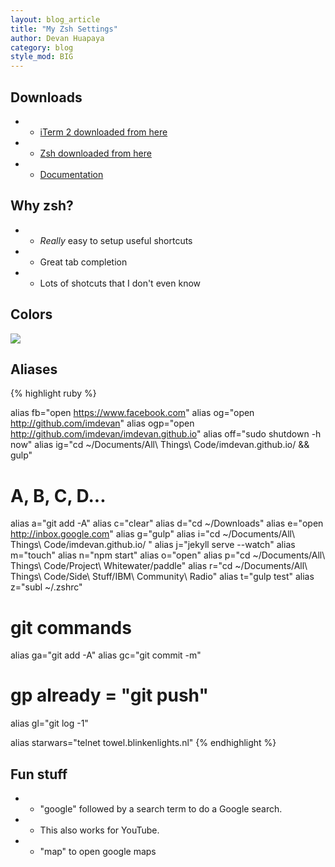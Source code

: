 ```yaml
---
layout: blog_article
title: "My Zsh Settings"
author: Devan Huapaya
category: blog
style_mod: BIG
---
```


<!-- more -->

## Downloads

- - [iTerm 2 downloaded from here](https://www.iterm2.com)
- - [Zsh downloaded from here](http://ohmyz.sh)
- - [Documentation](https://github.com/robbyrussell/oh-my-zsh/wiki/Cheatsheet)

## Why zsh?

- - *Really* easy to setup useful shortcuts
- - Great tab completion
- - Lots of shotcuts that I don't even know


## Colors

<img src="{{ context.root }}/assets/images/post_images/term_colors.png" style="max-width: 400px"/>

## Aliases

{% highlight ruby %}

alias fb="open https://www.facebook.com"
alias og="open http://github.com/imdevan"
alias ogp="open http://github.com/imdevan/imdevan.github.io"
alias off="sudo shutdown -h now"
alias ig="cd ~/Documents/All\ Things\ Code/imdevan.github.io/ && gulp"

# A, B, C, D...
alias a="git add -A"
alias c="clear"
alias d="cd ~/Downloads"
alias e="open http://inbox.google.com"
alias g="gulp"
alias i="cd ~/Documents/All\ Things\ Code/imdevan.github.io/ "
alias j="jekyll serve --watch"
alias m="touch"
alias n="npm start"
alias o="open"
alias p="cd ~/Documents/All\ Things\ Code/Project\ Whitewater/paddle"
alias r="cd ~/Documents/All\ Things\ Code/Side\ Stuff/IBM\ Community\ Radio"
alias t="gulp test"
alias z="subl ~/.zshrc"

# git commands
alias ga="git add -A"
alias gc="git commit -m"
# gp already = "git push"
alias gl="git log -1"

alias starwars="telnet towel.blinkenlights.nl"
{% endhighlight %}

## Fun stuff
 
- - "google" followed by a search term to do a Google search. 
- - This also works for YouTube.
- - "map" to open google maps


